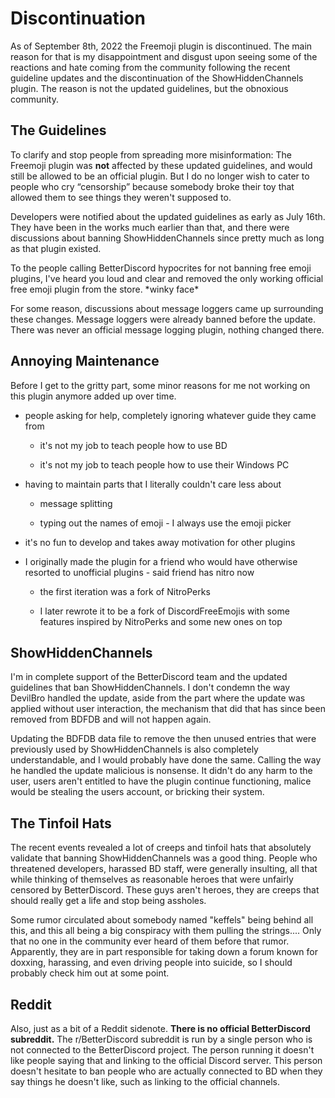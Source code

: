 # Discontinuation

As of September 8th, 2022 the Freemoji plugin is discontinued. The main reason for that is my disappointment and disgust upon seeing some of the reactions and hate coming from the community following the recent guideline updates and the discontinuation of the ShowHiddenChannels plugin. The reason is not the updated guidelines, but the obnoxious community.

## The Guidelines

To clarify and stop people from spreading more misinformation: The Freemoji plugin was **not** affected by these updated guidelines, and would still be allowed to be an official plugin. But I do no longer wish to cater to people who cry “censorship” because somebody broke their toy that allowed them to see things they weren't supposed to.

Developers were notified about the updated guidelines as early as July 16th. They have been in the works much earlier than that, and there were discussions about banning ShowHiddenChannels since pretty much as long as that plugin existed.

To the people calling BetterDiscord hypocrites for not banning free emoji plugins, I've heard you loud and clear and removed the only working official free emoji plugin from the store. \*winky face\*

For some reason, discussions about message loggers came up surrounding these changes. Message loggers were already banned before the update. There was never an official message logging plugin, nothing changed there.

## Annoying Maintenance

Before I get to the gritty part, some minor reasons for me not working on this plugin anymore added up over time.

* people asking for help, completely ignoring whatever guide they came from

  * it's not my job to teach people how to use BD

  * it's not my job to teach people how to use their Windows PC

* having to maintain parts that I literally couldn't care less about

  * message splitting

  * typing out the names of emoji - I always use the emoji picker

* it's no fun to develop and takes away motivation for other plugins

* I originally made the plugin for a friend who would have otherwise resorted to unofficial plugins - said friend has nitro now

  * the first iteration was a fork of NitroPerks

  * I later rewrote it to be a fork of DiscordFreeEmojis with some features inspired by NitroPerks and some new ones on top

## ShowHiddenChannels

I'm in complete support of the BetterDiscord team and the updated guidelines that ban ShowHiddenChannels. I don't condemn the way DevilBro handled the update, aside from the part where the update was applied without user interaction, the mechanism that did that has since been removed from BDFDB and will not happen again.

Updating the BDFDB data file to remove the then unused entries that were previously used by ShowHiddenChannels is also completely understandable, and I would probably have done the same. Calling the way he handled the update malicious is nonsense. It didn't do any harm to the user, users aren't entitled to have the plugin continue functioning, malice would be stealing the users account, or bricking their system.

## The Tinfoil Hats

The recent events revealed a lot of creeps and tinfoil hats that absolutely validate that banning ShowHiddenChannels was a good thing. People who threatened developers, harassed BD staff, were generally insulting, all that while thinking of themselves as reasonable heroes that were unfairly censored by BetterDiscord. These guys aren't heroes, they are creeps that should really get a life and stop being assholes.

Some rumor circulated about somebody named "keffels" being behind all this, and this all being a big conspiracy with them pulling the strings.... Only that no one in the community ever heard of them before that rumor. Apparently, they are in part responsible for taking down a forum known for doxxing, harassing, and even driving people into suicide, so I should probably check him out at some point.

## Reddit

Also, just as a bit of a Reddit sidenote. **There is no official BetterDiscord subreddit.** The r/BetterDiscord subreddit is run by a single person who is not connected to the BetterDiscord project. The person running it doesn't like people saying that and linking to the official Discord server. This person doesn't hesitate to ban people who are actually connected to BD when they say things he doesn't like, such as linking to the official channels.
